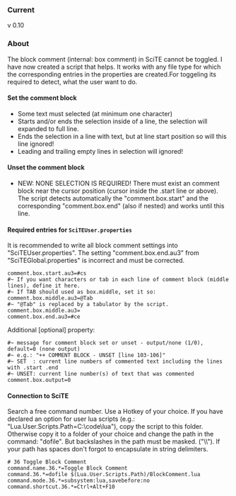 ### Current
v 0.10
### About
The block comment (internal: box comment) in SciTE cannot be toggled.
I have now created a script that helps. It works with any file type for which the corresponding entries in the properties are created.For toggeling its required to detect, what the user want to do.
#### Set the comment block
- Some text must selected (at minimum one character)
- Starts and/or ends the selection inside of a line, the selection will expanded to full line.
- Ends the selection in a line with text, but at line start position so will this line ignored!
- Leading and trailing empty lines in selection will ignored!

#### Unset the comment block
- NEW:
NONE SELECTION IS REQUIRED!
There must exist an comment block near the cursor position (cursor inside the .start line or above).
The script detects automatically the "comment.box.start" and the corresponding "comment.box.end" (also if nested) and works until this line.

#### Required entries for ``SciTEUser.properties``
It is recommended to write all block comment settings into "SciTEUser.properties". The setting "comment.box.end.au3" from "SciTEGlobal.properties" is incorrect and must be corrected.
```properties
comment.box.start.au3=#cs
#~ If you want characters or tab in each line of comment block (middle lines), define it here.
#~ If TAB should used as box.middle, set it so: comment.box.middle.au3=@Tab
#~ "@Tab" is replaced by a tabulator by the script.
comment.box.middle.au3=
comment.box.end.au3=#ce
```

Additional [optional] property:
```properties
#~ message for comment block set or unset - output/none (1/0), default=0 (none output)
#~ e.g.: "++ COMMENT BLOCK - UNSET [line 103-106]"
#~ SET  : current line numbers of commented text including the lines with .start .end
#~ UNSET: current line number(s) of text that was commented
comment.box.output=0
```
#### Connection to SciTE
Search a free command number. Use a Hotkey of your choice.
If you have declared an option for user lua scripts (e.g.: "Lua.User.Scripts.Path=C:\code\lua"), copy the script to this folder.
Otherwise copy it to a folder of your choice and change the path in the command: "dofile". But backslashes in the path must be masked. ("\\\\"). If your path has spaces don't forgot to encapsulate in string delimiters.
```properties
# 36 Toggle Block Comment
command.name.36.*=Toggle Block Comment
command.36.*=dofile $(Lua.User.Scripts.Path)/BlockComment.lua
command.mode.36.*=subsystem:lua,savebefore:no
command.shortcut.36.*=Ctrl+Alt+F10
```
